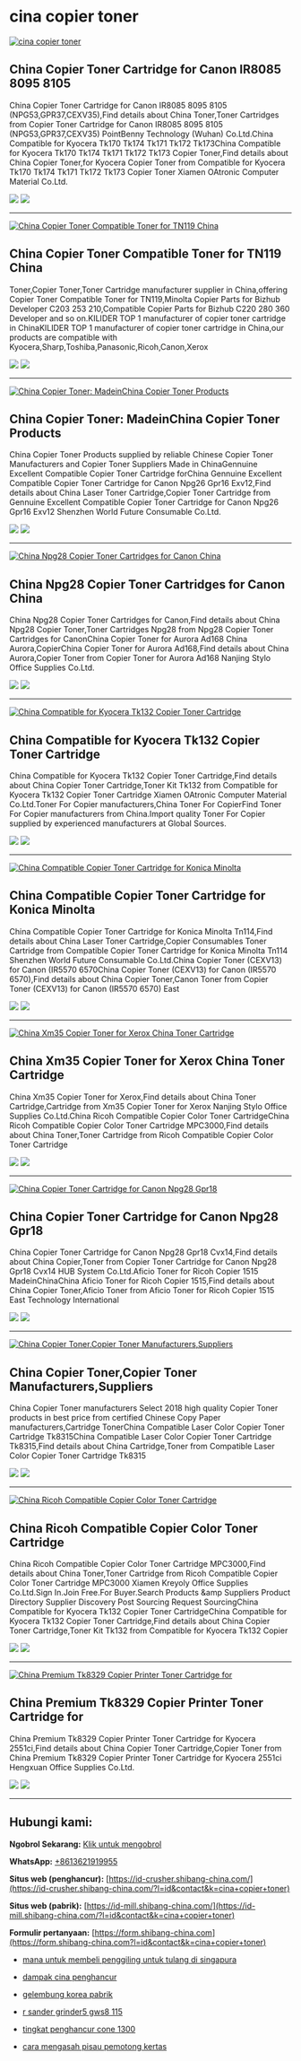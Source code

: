 # cina copier toner

<a href="https://swt.shibang-china.com/?l=id&img&k=cina+copier+toner" target="_blank">![cina copier toner](http://static.shibang-china.com/all-800x300/818.jpg)</a>

## China Copier Toner Cartridge for Canon IR8085 8095 8105
China Copier Toner Cartridge for Canon IR8085 8095 8105 (NPG53,GPR37,CEXV35),Find details about China Toner,Toner Cartridges from Copier Toner Cartridge for Canon IR8085 8095 8105 (NPG53,GPR37,CEXV35) PointBenny Technology (Wuhan) Co.Ltd.China Compatible for Kyocera Tk170 Tk174 Tk171 Tk172 Tk173China Compatible for Kyocera Tk170 Tk174 Tk171 Tk172 Tk173 Copier Toner,Find details about China Copier Toner,for Kyocera Copier Toner from Compatible for Kyocera Tk170 Tk174 Tk171 Tk172 Tk173 Copier Toner Xiamen OAtronic Computer Material Co.Ltd.


<a href="https://whatsapp.shibangsoft.com/WhatsApp.php" target="_blank" title="WhatsApp">![](http://static.shibang-china.com/icon/whatsapp.png)</a> <a href="https://swt.shibang-china.com/?l=id&icon&k=cina+copier+toner" target="_blank">![](http://static.shibang-china.com/icon/chat-id.png)</a>

---

<a href="https://swt.shibang-china.com/?l=id&img&k=cina+copier+toner" target="_blank">![China Copier Toner Compatible Toner for TN119 China](http://static.shibang-china.com/all-800x300/1505.jpg)</a>

## China Copier Toner Compatible Toner for TN119 China
Toner,Copier Toner,Toner Cartridge manufacturer supplier in China,offering Copier Toner Compatible Toner for TN119,Minolta Copier Parts for Bizhub Developer C203 253 210,Compatible Copier Parts for Bizhub C220 280 360 Developer and so on.KILIDER TOP 1 manufacturer of copier toner cartridge in ChinaKILIDER TOP 1 manufacturer of copier toner cartridge in China,our products are compatible with Kyocera,Sharp,Toshiba,Panasonic,Ricoh,Canon,Xerox


<a href="https://whatsapp.shibangsoft.com/WhatsApp.php" target="_blank" title="WhatsApp">![](http://static.shibang-china.com/icon/whatsapp.png)</a> <a href="https://swt.shibang-china.com/?l=id&icon&k=cina+copier+toner" target="_blank">![](http://static.shibang-china.com/icon/chat-id.png)</a>

---

<a href="https://swt.shibang-china.com/?l=id&img&k=cina+copier+toner" target="_blank">![China Copier Toner: MadeinChina Copier Toner Products](http://static.shibang-china.com/all-800x300/174.jpg)</a>

## China Copier Toner: MadeinChina Copier Toner Products
China Copier Toner Products supplied by reliable Chinese Copier Toner Manufacturers and Copier Toner Suppliers Made in ChinaGennuine Excellent Compatible Copier Toner Cartridge forChina Gennuine Excellent Compatible Copier Toner Cartridge for Canon Npg26 Gpr16 Exv12,Find details about China Laser Toner Cartridge,Copier Toner Cartridge from Gennuine Excellent Compatible Copier Toner Cartridge for Canon Npg26 Gpr16 Exv12 Shenzhen World Future Consumable Co.Ltd.


<a href="https://whatsapp.shibangsoft.com/WhatsApp.php" target="_blank" title="WhatsApp">![](http://static.shibang-china.com/icon/whatsapp.png)</a> <a href="https://swt.shibang-china.com/?l=id&icon&k=cina+copier+toner" target="_blank">![](http://static.shibang-china.com/icon/chat-id.png)</a>

---

<a href="https://swt.shibang-china.com/?l=id&img&k=cina+copier+toner" target="_blank">![China Npg28 Copier Toner Cartridges for Canon China](http://static.shibang-china.com/all-800x300/384.jpg)</a>

## China Npg28 Copier Toner Cartridges for Canon China
China Npg28 Copier Toner Cartridges for Canon,Find details about China Npg28 Copier Toner,Toner Cartridges Npg28 from Npg28 Copier Toner Cartridges for CanonChina Copier Toner for Aurora Ad168 China Aurora,CopierChina Copier Toner for Aurora Ad168,Find details about China Aurora,Copier Toner from Copier Toner for Aurora Ad168 Nanjing Stylo Office Supplies Co.Ltd.


<a href="https://whatsapp.shibangsoft.com/WhatsApp.php" target="_blank" title="WhatsApp">![](http://static.shibang-china.com/icon/whatsapp.png)</a> <a href="https://swt.shibang-china.com/?l=id&icon&k=cina+copier+toner" target="_blank">![](http://static.shibang-china.com/icon/chat-id.png)</a>

---

<a href="https://swt.shibang-china.com/?l=id&img&k=cina+copier+toner" target="_blank">![China Compatible for Kyocera Tk132 Copier Toner Cartridge](http://static.shibang-china.com/all-800x300/1122.jpg)</a>

## China Compatible for Kyocera Tk132 Copier Toner Cartridge
China Compatible for Kyocera Tk132 Copier Toner Cartridge,Find details about China Copier Toner Cartridge,Toner Kit Tk132 from Compatible for Kyocera Tk132 Copier Toner Cartridge Xiamen OAtronic Computer Material Co.Ltd.Toner For Copier manufacturers,China Toner For CopierFind Toner For Copier manufacturers from China.Import quality Toner For Copier supplied by experienced manufacturers at Global Sources.


<a href="https://whatsapp.shibangsoft.com/WhatsApp.php" target="_blank" title="WhatsApp">![](http://static.shibang-china.com/icon/whatsapp.png)</a> <a href="https://swt.shibang-china.com/?l=id&icon&k=cina+copier+toner" target="_blank">![](http://static.shibang-china.com/icon/chat-id.png)</a>

---

<a href="https://swt.shibang-china.com/?l=id&img&k=cina+copier+toner" target="_blank">![China Compatible Copier Toner Cartridge for Konica Minolta](http://static.shibang-china.com/all-800x300/1128.jpg)</a>

## China Compatible Copier Toner Cartridge for Konica Minolta
China Compatible Copier Toner Cartridge for Konica Minolta Tn114,Find details about China Laser Toner Cartridge,Copier Consumables Toner Cartridge from Compatible Copier Toner Cartridge for Konica Minolta Tn114 Shenzhen World Future Consumable Co.Ltd.China Copier Toner (CEXV13) for Canon (IR5570 6570China Copier Toner (CEXV13) for Canon (IR5570 6570),Find details about China Copier Toner,Canon Toner from Copier Toner (CEXV13) for Canon (IR5570 6570) East


<a href="https://whatsapp.shibangsoft.com/WhatsApp.php" target="_blank" title="WhatsApp">![](http://static.shibang-china.com/icon/whatsapp.png)</a> <a href="https://swt.shibang-china.com/?l=id&icon&k=cina+copier+toner" target="_blank">![](http://static.shibang-china.com/icon/chat-id.png)</a>

---

<a href="https://swt.shibang-china.com/?l=id&img&k=cina+copier+toner" target="_blank">![China Xm35 Copier Toner for Xerox China Toner Cartridge](http://static.shibang-china.com/all-800x300/1252.jpg)</a>

## China Xm35 Copier Toner for Xerox China Toner Cartridge
China Xm35 Copier Toner for Xerox,Find details about China Toner Cartridge,Cartridge from Xm35 Copier Toner for Xerox Nanjing Stylo Office Supplies Co.Ltd.China Ricoh Compatible Copier Color Toner CartridgeChina Ricoh Compatible Copier Color Toner Cartridge MPC3000,Find details about China Toner,Toner Cartridge from Ricoh Compatible Copier Color Toner Cartridge


<a href="https://whatsapp.shibangsoft.com/WhatsApp.php" target="_blank" title="WhatsApp">![](http://static.shibang-china.com/icon/whatsapp.png)</a> <a href="https://swt.shibang-china.com/?l=id&icon&k=cina+copier+toner" target="_blank">![](http://static.shibang-china.com/icon/chat-id.png)</a>

---

<a href="https://swt.shibang-china.com/?l=id&img&k=cina+copier+toner" target="_blank">![China Copier Toner Cartridge for Canon Npg28 Gpr18](http://static.shibang-china.com/all-800x300/527.jpg)</a>

## China Copier Toner Cartridge for Canon Npg28 Gpr18
China Copier Toner Cartridge for Canon Npg28 Gpr18 Cvx14,Find details about China Copier,Toner from Copier Toner Cartridge for Canon Npg28 Gpr18 Cvx14 HUB System Co.Ltd.Aficio Toner for Ricoh Copier 1515 MadeinChinaChina Aficio Toner for Ricoh Copier 1515,Find details about China Copier Toner,Aficio Toner from Aficio Toner for Ricoh Copier 1515 East Technology International


<a href="https://whatsapp.shibangsoft.com/WhatsApp.php" target="_blank" title="WhatsApp">![](http://static.shibang-china.com/icon/whatsapp.png)</a> <a href="https://swt.shibang-china.com/?l=id&icon&k=cina+copier+toner" target="_blank">![](http://static.shibang-china.com/icon/chat-id.png)</a>

---

<a href="https://swt.shibang-china.com/?l=id&img&k=cina+copier+toner" target="_blank">![China Copier Toner,Copier Toner Manufacturers,Suppliers](http://static.shibang-china.com/all-800x300/953.jpg)</a>

## China Copier Toner,Copier Toner Manufacturers,Suppliers
China Copier Toner manufacturers Select 2018 high quality Copier Toner products in best price from certified Chinese Copy Paper manufacturers,Cartridge TonerChina Compatible Laser Color Copier Toner Cartridge Tk8315China Compatible Laser Color Copier Toner Cartridge Tk8315,Find details about China Cartridge,Toner from Compatible Laser Color Copier Toner Cartridge Tk8315


<a href="https://whatsapp.shibangsoft.com/WhatsApp.php" target="_blank" title="WhatsApp">![](http://static.shibang-china.com/icon/whatsapp.png)</a> <a href="https://swt.shibang-china.com/?l=id&icon&k=cina+copier+toner" target="_blank">![](http://static.shibang-china.com/icon/chat-id.png)</a>

---

<a href="https://swt.shibang-china.com/?l=id&img&k=cina+copier+toner" target="_blank">![China Ricoh Compatible Copier Color Toner Cartridge](http://static.shibang-china.com/all-800x300/665.jpg)</a>

## China Ricoh Compatible Copier Color Toner Cartridge
China Ricoh Compatible Copier Color Toner Cartridge MPC3000,Find details about China Toner,Toner Cartridge from Ricoh Compatible Copier Color Toner Cartridge MPC3000 Xiamen Kreyoly Office Supplies Co.Ltd.Sign In.Join Free.For Buyer.Search Products &amp Suppliers Product Directory Supplier Discovery Post Sourcing Request SourcingChina Compatible for Kyocera Tk132 Copier Toner CartridgeChina Compatible for Kyocera Tk132 Copier Toner Cartridge,Find details about China Copier Toner Cartridge,Toner Kit Tk132 from Compatible for Kyocera Tk132 Copier


<a href="https://whatsapp.shibangsoft.com/WhatsApp.php" target="_blank" title="WhatsApp">![](http://static.shibang-china.com/icon/whatsapp.png)</a> <a href="https://swt.shibang-china.com/?l=id&icon&k=cina+copier+toner" target="_blank">![](http://static.shibang-china.com/icon/chat-id.png)</a>

---

<a href="https://swt.shibang-china.com/?l=id&img&k=cina+copier+toner" target="_blank">![China Premium Tk8329 Copier Printer Toner Cartridge for](http://static.shibang-china.com/all-800x300/785.jpg)</a>

## China Premium Tk8329 Copier Printer Toner Cartridge for
China Premium Tk8329 Copier Printer Toner Cartridge for Kyocera 2551ci,Find details about China Copier Toner Cartridge,Copier Toner from China Premium Tk8329 Copier Printer Toner Cartridge for Kyocera 2551ci Hengxuan Office Supplies Co.Ltd.

<a href="https://whatsapp.shibangsoft.com/WhatsApp.php" target="_blank" title="WhatsApp">![](http://static.shibang-china.com/icon/whatsapp.png)</a> <a href="https://swt.shibang-china.com/?l=id&icon&k=cina+copier+toner" target="_blank">![](http://static.shibang-china.com/icon/chat-id.png)</a>

---
## Hubungi kami:

**Ngobrol Sekarang:** [Klik untuk mengobrol](https://swt.shibang-china.com?l=id&contact&k=cina+copier+toner)

**WhatsApp:**  [+8613621919955](https://whatsapp.shibangsoft.com/WhatsApp.php)

**Situs web (penghancur):** [https://id-crusher.shibang-china.com/](https://id-crusher.shibang-china.com/?l=id&contact&k=cina+copier+toner)

**Situs web (pabrik):** [https://id-mill.shibang-china.com/](https://id-mill.shibang-china.com/?l=id&contact&k=cina+copier+toner)

**Formulir pertanyaan:** [https://form.shibang-china.com](https://form.shibang-china.com?l=id&contact&k=cina+copier+toner)

* [mana untuk membeli penggiling untuk tulang di singapura](../33/mana%20untuk%20membeli%20penggiling%20untuk%20tulang%20di%20singapura.md)

* [dampak cina penghancur](../32/dampak%20cina%20penghancur.md)

* [gelembung korea pabrik](../31/gelembung%20korea%20pabrik.md)

* [r sander grinder5 gws8 115](../34/r%20sander%20grinder5%20gws8%20115.md)

* [tingkat penghancur cone 1300](../38/tingkat%20penghancur%20cone%201300.md)

* [cara mengasah pisau pemotong kertas](../38/cara%20mengasah%20pisau%20pemotong%20kertas.md)